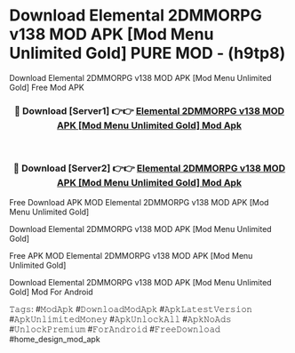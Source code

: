 # Download Elemental 2DMMORPG v138 MOD APK [Mod Menu Unlimited Gold] PURE MOD - (h9tp8)
Download Elemental 2DMMORPG v138 MOD APK [Mod Menu Unlimited Gold] Free Mod APK

<div align="center">
<h3>🔴 Download [Server1] 👉👉 <a href="https://apk-comot.site?title=Elemental_2DMMORPG_v138_MOD_APK_[Mod_Menu_Unlimited_Gold]">Elemental 2DMMORPG v138 MOD APK [Mod Menu Unlimited Gold] Mod Apk</a></h3><br>

<h3>🔴 Download [Server2] 👉👉 <a href="https://apk-comot.site?title=Elemental_2DMMORPG_v138_MOD_APK_[Mod_Menu_Unlimited_Gold]">Elemental 2DMMORPG v138 MOD APK [Mod Menu Unlimited Gold] Mod Apk</a></h3>
</div>


Free Download APK MOD Elemental 2DMMORPG v138 MOD APK [Mod Menu Unlimited Gold]

Download Elemental 2DMMORPG v138 MOD APK [Mod Menu Unlimited Gold] 

Free APK MOD Elemental 2DMMORPG v138 MOD APK [Mod Menu Unlimited Gold] 

Download Elemental 2DMMORPG v138 MOD APK [Mod Menu Unlimited Gold] Mod For Android

𝚃𝚊𝚐𝚜: #𝙼𝚘𝚍𝙰𝚙𝚔 #𝙳𝚘𝚠𝚗𝚕𝚘𝚊𝚍𝙼𝚘𝚍𝙰𝚙𝚔 #𝙰𝚙𝚔𝙻𝚊𝚝𝚎𝚜𝚝𝚅𝚎𝚛𝚜𝚒𝚘𝚗 #𝙰𝚙𝚔𝚄𝚗𝚕𝚒𝚖𝚒𝚝𝚎𝚍𝙼𝚘𝚗𝚎𝚢 #𝙰𝚙𝚔𝚄𝚗𝚕𝚘𝚌𝚔𝙰𝚕𝚕 #𝙰𝚙𝚔𝙽𝚘𝙰𝚍𝚜 #𝚄𝚗𝚕𝚘𝚌𝚔𝙿𝚛𝚎𝚖𝚒𝚞𝚖 #𝙵𝚘𝚛𝙰𝚗𝚍𝚛𝚘𝚒𝚍 #𝙵𝚛𝚎𝚎𝙳𝚘𝚠𝚗𝚕𝚘𝚊𝚍 #home_design_mod_apk